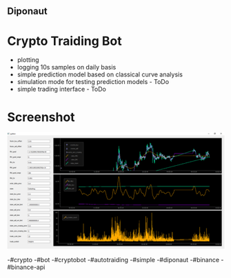 ## Diponaut
# Crypto Traiding Bot

- plotting
- logging 10s samples on daily basis
- simple prediction model based on classical curve analysis
- simulation mode for testing prediction models  - ToDo 
- simple trading interface - ToDo

# Screenshot

![screenshot](https://raw.githubusercontent.com/mmoosstt/diponaut/master/config/screenshot.png)

-#crypto
-#bot
-#cryptobot
-#autotraiding
-#simple
-#diponaut
-#binance
-#binance-api
